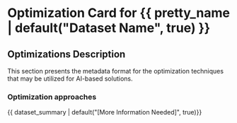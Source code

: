 
# Optimization Card for {{ pretty_name | default("Dataset Name", true) }}

## Optimizations Description

This section presents the metadata format for the optimization techniques that may be utilized for AI-based solutions.

### Optimization approaches

{{ dataset_summary | default("[More Information Needed]", true)}}
